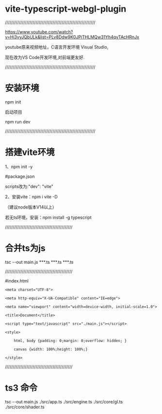 # vite-typescript-webgl-plugin
///////////////////////////////////////////////////////////

https://www.youtube.com/watch?v=Hi3vyJQbULk&list=PLv8Ddw9K0JPiTHLMQw31Yh4qyTAcHRnJx

youtube原来视频地址，C语言开发环境 Visual Studio,

现在改为VS Code开发环境,对前端更友好.

///////////////////////////////////////////////////////////

# 安装环境

npm init

启动项目

npm run dev

///////////////////////////////////////////////////////////

# 搭建vite环境

1、npm init -y

#package.json

scripts改为:"dev": "vite"

2、安装vite：npm i vite -D

（建议node版本V14以上）

若无ts环境，安装：npm install -g typescript

////////////////////////////////////////////

# 合并ts为js

tsc --out main.js ***.ts ***.ts ***.ts


////////////////////////////////////////////

#index.html

<!DOCTYPE html>

<html lang="en">
    
<head>
    
    <meta charset="UTF-8">
    
    <meta http-equiv="X-UA-Compatible" content="IE=edge">
    
    <meta name="viewport" content="width=device-width, initial-scale=1.0">
    
    <title>Document</title>
    
    <script type="text/javascript" src="./main.js"></script>
    
    <style>
        
        html, body {padding: 0;margin: 0;overflow: hidden; }
        
        canvas {width: 100%;height: 100%;} 
        
    </style>
    
</head>
    
<body>
    
</body>
    
</html>

////////////////////////////////////////////

# ts3 命令

tsc --out main.js ./src/app.ts ./src/engine.ts ./src/core/gl.ts ./src/core/shader.ts

